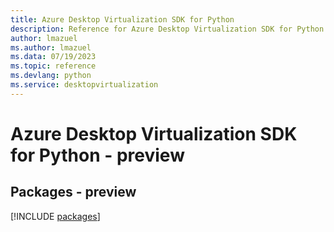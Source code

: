 ```yaml
---
title: Azure Desktop Virtualization SDK for Python
description: Reference for Azure Desktop Virtualization SDK for Python
author: lmazuel
ms.author: lmazuel
ms.data: 07/19/2023
ms.topic: reference
ms.devlang: python
ms.service: desktopvirtualization
---
```

# Azure Desktop Virtualization SDK for Python - preview
## Packages - preview
[!INCLUDE [packages](desktop-virtualization-index.md)]
